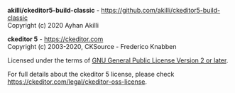 **akilli/ckeditor5-build-classic** - https://github.com/akilli/ckeditor5-build-classic<br>
Copyright (c) 2020 Ayhan Akilli

**ckeditor 5** - https://ckeditor.com<br>
Copyright (c) 2003-2020, CKSource - Frederico Knabben

Licensed under the terms of [GNU General Public License Version 2 or later](http://www.gnu.org/licenses/gpl.html).

For full details about the ckeditor 5 license, please check https://ckeditor.com/legal/ckeditor-oss-license.
